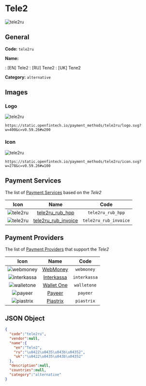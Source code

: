 
# Tele2 
![tele2ru](https://static.openfintech.io/payment_methods/tele2ru/logo.svg?w=400&c=v0.59.26#w200)  

## General 
**Code:** `tele2ru` 
 
**Name:** 
 
:	[EN] Tele2 
:	[RU] Теле2 
:	[UK] Теле2 
 
**Category:** `alternative` 
 

## Images 

### Logo 
![tele2ru](https://static.openfintech.io/payment_methods/tele2ru/logo.svg?w=400&c=v0.59.26#w200)  

```
https://static.openfintech.io/payment_methods/tele2ru/logo.svg?w=400&c=v0.59.26#w200
```  

### Icon 
![tele2ru](https://static.openfintech.io/payment_methods/tele2ru/icon.svg?w=278&c=v0.59.26#w100)  

```
https://static.openfintech.io/payment_methods/tele2ru/icon.svg?w=278&c=v0.59.26#w100
```  

## Payment Services 
 
The list of [Payment Services](/payment-services/) based on the _Tele2_ 

|Icon|Name|Code| 
|:---:|:---:|:---:| 
|![tele2ru](https://static.openfintech.io/payment_methods/tele2ru/icon.svg?w=278&c=v0.59.26#w100) |[tele2ru_rub_hpp](/payment-services/tele2ru_rub_hpp/)|`tele2ru_rub_hpp`| 
|![tele2ru](https://static.openfintech.io/payment_methods/tele2ru/icon.svg?w=278&c=v0.59.26#w100) |[tele2ru_rub_invoice](/payment-services/tele2ru_rub_invoice/)|`tele2ru_rub_invoice`| 
 

## Payment Providers 
 
The list of [Payment Providers](/payment-providers/) that support the _Tele2_ 

|Icon|Name|Code| 
|:---:|:---:|:---:| 
|![webmoney](https://static.openfintech.io/payment_providers/webmoney/icon.svg?w=278&c=v0.59.26#w100) |[WebMoney](/payment-providers/webmoney/)|`webmoney`| 
|![interkassa](https://static.openfintech.io/payment_providers/interkassa/icon.svg?w=278&c=v0.59.26#w100) |[Interkassa](/payment-providers/interkassa/)|`interkassa`| 
|![walletone](https://static.openfintech.io/payment_providers/walletone/icon.svg?w=278&c=v0.59.26#w100) |[Wallet One](/payment-providers/walletone/)|`walletone`| 
|![payeer](https://static.openfintech.io/payment_providers/payeer/icon.png?w=278&c=v0.59.26#w100) |[Payeer](/payment-providers/payeer/)|`payeer`| 
|![piastrix](https://static.openfintech.io/payment_providers/piastrix/icon.svg?w=278&c=v0.59.26#w100) |[Piastrix](/payment-providers/piastrix/)|`piastrix`| 
 

## JSON Object 

```json
{
  "code":"tele2ru",
  "vendor":null,
  "name":{
    "en":"Tele2",
    "ru":"\u0422\u0435\u043b\u04352",
    "uk":"\u0422\u0435\u043b\u04352"
  },
  "description":null,
  "countries":null,
  "category":"alternative"
}
```  
